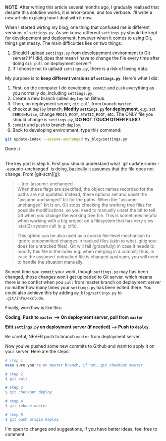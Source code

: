 **NOTE**: After writing this article several months ago, I gradually realized that despite this solution works, it is error-prone, and too verbose. I'll write a new article explaing how I deal with it now. 

When I started wirting my blog, one thing that confused me is different versions of `settings.py`. As we know, different `settings.py` should be kept for developement and deployment, however when it comes to using Git, things get messy. The main difficulties lies on two things:

1. Should I upload `settings.py` from developement environment to Git server? If I did, does that mean I have to change the file every time after doing `Git pull` on deployment server?  
2. If I choose not to upload `settings.py`, there is a risk of losing data.

My purpose is to **keep different versions of `settings.py`**. Here's what I did:  

1. First, on the computer I do developing, `commit` and `push` everything as you normally do, including `settings.py`.
2. Create a new branch called `deploy` on Github.
3. Then, on deployment server, `git pull` from branch `master`.
4. checkout `deploy` branch, **Modify `settings.py` for deployment**, e.g. set `DEBUG=False`, change `MEDIA_ROOT`, `STATIC_ROOT`, etc. The ONLY file you should change is `settings.py`, **DO NOT TOUCH OTHER FILES !**  
5. `commit` and `push` to branch `deploy`.
6. Back to developing environment, type this command:  
```bash
git update-index --assume-unchanged my_blog/settings.py
```
Done :)

<br>
The key part is step 5. First you should understand what `git update-index --assume-unchanged` is doing, basically it assumes that the file does not change. From [git-scm][g]: 

> --[no-]assume-unchanged  
> When these flags are specified, the object names recorded for the paths are not updated. Instead, these options set and unset the "assume unchanged" bit for the paths. When the "assume unchanged" bit is on, Git stops checking the working tree files for possible modifications, so you need to manually unset the bit to tell Git when you change the working tree file. This is sometimes helpful when working with a big project on a filesystem that has very slow lstat(2) system call (e.g. cifs).
> 
> This option can be also used as a coarse file-level mechanism to ignore uncommitted changes in tracked files (akin to what .gitignore does for untracked files). Git will fail (gracefully) in case it needs to modify this file in the index e.g. when merging in a commit; thus, in case the assumed-untracked file is changed upstream, you will need to handle the situation manually.

[g]:http://git-scm.com/docs/git-update-index

So next time you `commit` your work, though `settings.py` may has been changed, those changes won't get uploaded to Git server, which means there is no confict when you `pull` from master branch on deployment server no matter how many times your `settings.py` has been edited there. You could also achieve this by adding `my_blog/settings.py` to `.git/info/exclude`.

Finally, workflow is like this:

**Coding, Push to `master` —> On deployment server, pull from `master`**

**Edit `settings.py` on deployment server (if needed) —> Push to `deploy`**

Be careful, NEVER push to branch `master` from deployment server.  

Now you've pushed some new commits to Github and want to apply it on your server. Here are the steps:

```bash
# step 1
make sure you're on master branch, if not, git checkout master

# step 2
$ git pull

# step 3
$ git checkout deploy

# step 4
$ git rebase master

# step 5
$ git push origin deploy
```

I'm open to changes and suggestions, if you have better ideas, feel free to comment.
